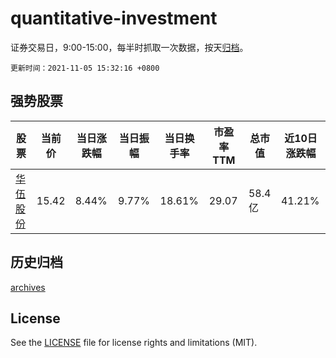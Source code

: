 # quantitative-investment

证券交易日，9:00-15:00，每半时抓取一次数据，按天[归档](archives)。

`更新时间：2021-11-05 15:32:16 +0800`

## 强势股票

|股票|当前价|当日涨跌幅|当日振幅|当日换手率|市盈率TTM|总市值|近10日涨跌幅|
|----|----|----|----|----|----|----|----|
|[华伍股份](https://xueqiu.com/S/SZ300095)|15.42|8.44%|9.77%|18.61%|29.07|58.4亿|41.21%|

## 历史归档

[archives](archives)

## License

See the [LICENSE](LICENSE) file for license rights and limitations (MIT).